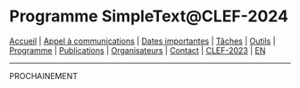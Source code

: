 # Programme SimpleText@CLEF-2024

[Accueil](./) | [Appel à communications](./CFP) | [Dates importantes](./dates) | [Tâches](./tasks) | [Outils](./tools) | [Programme](./program) | [Publications](./publications) | [Organisateurs](./organizers) | [Contact](./contact) | [CLEF-2023](https://simpletext-project.com/2023/clef/) | [EN](https://constancegermann.github.io/2024_cg/2024-main/en/)

---


PROCHAINEMENT
